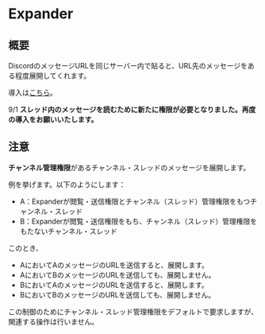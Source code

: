 # Expander

## 概要

DiscordのメッセージURLを同じサーバー内で貼ると、URL先のメッセージをある程度展開してくれます。

導入は[こちら](https://discord.com/api/oauth2/authorize?client_id=839908409558302720&permissions=17179961344&scope=bot)。

9/1 **スレッド内のメッセージを読むために新たに権限が必要となりました。再度の導入をお願いいたします。**

## 注意

**チャンネル管理権限**があるチャンネル・スレッドのメッセージを展開します。

例を挙げます。以下のようにします：
* A：Expanderが閲覧・送信権限とチャンネル（スレッド）管理権限をもつチャンネル・スレッド
* B：Expanderが閲覧・送信権限をもち、チャンネル（スレッド）管理権限をもたないチャンネル・スレッド

このとき、
* AにおいてAのメッセージのURLを送信すると、展開します。
* AにおいてBのメッセージのURLを送信しても、展開しません。
* BにおいてAのメッセージのURLを送信すると、展開します。
* BにおいてBのメッセージのURLを送信しても、展開しません。

この制御のためにチャンネル・スレッド管理権限をデフォルトで要求しますが、関連する操作は行いません。